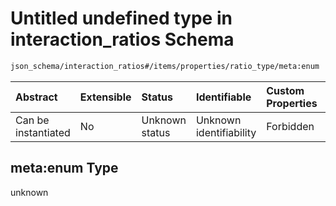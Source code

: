 # Untitled undefined type in interaction\_ratios Schema

```txt
json_schema/interaction_ratios#/items/properties/ratio_type/meta:enum
```



| Abstract            | Extensible | Status         | Identifiable            | Custom Properties | Additional Properties | Access Restrictions | Defined In                                                                                           |
| :------------------ | :--------- | :------------- | :---------------------- | :---------------- | :-------------------- | :------------------ | :--------------------------------------------------------------------------------------------------- |
| Can be instantiated | No         | Unknown status | Unknown identifiability | Forbidden         | Allowed               | none                | [interaction\_ratios.schema.json\*](../../out/interaction_ratios.schema.json "open original schema") |

## meta:enum Type

unknown
